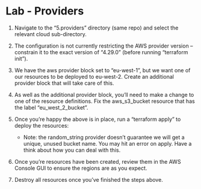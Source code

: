 # Lab - Providers

1. Navigate to the “5.providers” directory (same repo) and select the relevant cloud sub-directory.

2. The configuration is not currently restricting the AWS provider version – constrain it to the exact version of “4.29.0” (before running “terraform init”).

3. We have the aws provider block set to “eu-west-1”, but we want one of our resources to be deployed to eu-west-2. Create an additional provider block that will take care of this.

4. As well as the additional provider block, you’ll need to make a change to one of the resource definitions. Fix the aws_s3_bucket resource that has the label “eu_west_2_bucket”.

5. Once you’re happy the above is in place, run a “terraform apply” to deploy the resources:
    * Note: the random_string provider doesn’t guarantee we will get a unique, unused bucket name. You may hit an error on apply. Have a think about how you can deal with this.

6. Once you’re resources have been created, review them in the AWS Console GUI to ensure the regions are as you expect.

7. Destroy all resources once you’ve finished the steps above.


